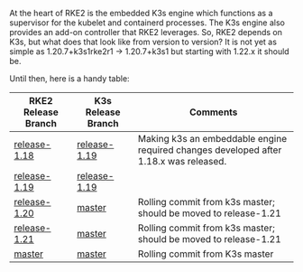 At the heart of RKE2 is the embedded K3s engine which functions as a
supervisor for the kubelet and containerd processes. The K3s engine also
provides an add-on controller that RKE2 leverages. So, RKE2 depends on K3s,
but what does that look like from version to version? It is not yet as simple
as 1.20.7+k3s1rke2r1 &rarr; 1.20.7+k3s1 but starting with 1.22.x it should be.

Until then, here is a handy table:

| RKE2 Release Branch | K3s Release Branch | Comments |
|-------------------------------------------------------------|-----------------------------------------------------------|---|
| [release-1.18](https://github.com/rancher/rke2/tree/release-1.18) | [release-1.19](https://github.com/k3s-io/k3s/tree/release-1.19) | Making k3s an embeddable engine required changes developed after 1.18.x was released. |
| [release-1.19](https://github.com/rancher/rke2/tree/release-1.19) | [release-1.19](https://github.com/k3s-io/k3s/tree/release-1.19) |   |
| [release-1.20](https://github.com/rancher/rke2/tree/release-1.20) | [master](https://github.com/k3s-io/k3s/tree/master) | Rolling commit from k3s master; should be moved to release-1.21 |
| [release-1.21](https://github.com/rancher/rke2/tree/release-1.21) | [master](https://github.com/k3s-io/k3s/tree/master) | Rolling commit from k3s master; should be moved to release-1.21 |
| [master](https://github.com/rancher/rke2/tree/master) | [master](https://github.com/k3s-io/k3s/tree/release-1.21) | Rolling commit from K3s master |
